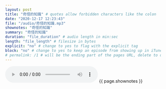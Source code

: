 ```yaml
---
layout: post
title: "奇怪的知識" # quotes allow forbidden characters like the colon
date: "2020-12-17 12:23:43"
file: "/audio/奇怪的知識.mp3"
shownotes: "奇怪的知識"
summary: "奇怪的知識"
duration: "file_duration" # audio length in min:sec
length: "file_length" # filesize in bytes
explicit: "no" # change to yes to flag with the explicit tag
block: "no" # change to yes to keep an episode from showing up in iTunes
# permalink: /1 # will be the ending part of the pages URL, delete to default to the title
---
```


<audio controls>
<source src="{{site.url}}{{site.baseurl}}{{ page.file }}" type="audio/x-mp3">
Your browser does not support the audio element.
</audio>
{{ page.shownotes }}
